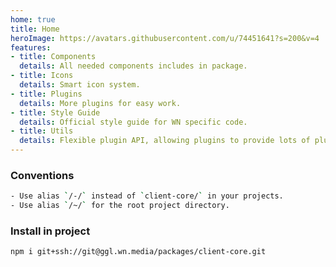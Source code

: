 ```yaml
---
home: true
title: Home
heroImage: https://avatars.githubusercontent.com/u/74451641?s=200&v=4
features:
- title: Components
  details: All needed components includes in package.
- title: Icons
  details: Smart icon system.
- title: Plugins
  details: More plugins for easy work.
- title: Style Guide
  details: Official style guide for WN specific code.
- title: Utils
  details: Flexible plugin API, allowing plugins to provide lots of plug-and-play features for your site.
---
```


### Conventions

```bash
- Use alias `/-/` instead of `client-core/` in your projects.
- Use alias `/~/` for the root project directory.
```

### Install in project

```bash
npm i git+ssh://git@ggl.wn.media/packages/client-core.git
```
